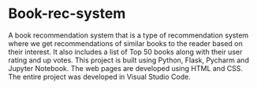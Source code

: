 # Book-rec-system
A book recommendation system that is a type of recommendation system where we get recommendations of similar books to the reader based on their interest.
It also includes a list of Top 50 books along with their user rating and up votes.
This project is built using Python, Flask, Pycharm and Jupyter Notebook. The web pages are developed using HTML and CSS.
The entire project was developed in Visual Studio Code.
